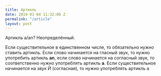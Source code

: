 ```yaml
---
title: Артикль
date: 2019-01-04 11:32:00 Z
permalink: "/article"
layout: post
---
```


Артикль a/an? Неопределённый. 

Если существительное в единственном числе, то обязательно нужно ставить артикль. Если слово начинается на гласный звук, то нужно употребить артикль **an**, если слово начинается на согласный звук, то соответственно нужно употреблять артикль **a**. Если существительное начинается на звук Й (согласная), то нужно употреблять артикль a